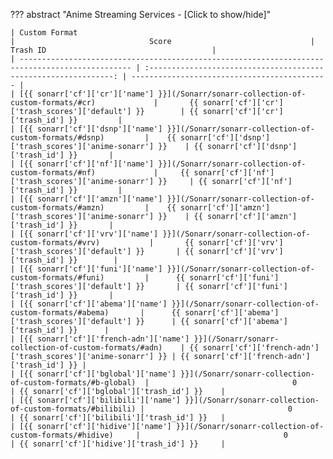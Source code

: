 <!-- markdownlint-disable MD041-->
??? abstract "Anime Streaming Services - [Click to show/hide]"

    | Custom Format                                                                                   |                              Score                               | Trash ID                                     |
    | ----------------------------------------------------------------------------------------------- | :--------------------------------------------------------------: | -------------------------------------------- |
    | [{{ sonarr['cf']['cr']['name'] }}](/Sonarr/sonarr-collection-of-custom-formats/#cr)             |       {{ sonarr['cf']['cr']['trash_scores']['default'] }}        | {{ sonarr['cf']['cr']['trash_id'] }}         |
    | [{{ sonarr['cf']['dsnp']['name'] }}](/Sonarr/sonarr-collection-of-custom-formats/#dsnp)         |    {{ sonarr['cf']['dsnp']['trash_scores']['anime-sonarr'] }}    | {{ sonarr['cf']['dsnp']['trash_id'] }}       |
    | [{{ sonarr['cf']['nf']['name'] }}](/Sonarr/sonarr-collection-of-custom-formats/#nf)             |     {{ sonarr['cf']['nf']['trash_scores']['anime-sonarr'] }}     | {{ sonarr['cf']['nf']['trash_id'] }}         |
    | [{{ sonarr['cf']['amzn']['name'] }}](/Sonarr/sonarr-collection-of-custom-formats/#amzn)         |    {{ sonarr['cf']['amzn']['trash_scores']['anime-sonarr'] }}    | {{ sonarr['cf']['amzn']['trash_id'] }}       |
    | [{{ sonarr['cf']['vrv']['name'] }}](/Sonarr/sonarr-collection-of-custom-formats/#vrv)           |       {{ sonarr['cf']['vrv']['trash_scores']['default'] }}       | {{ sonarr['cf']['vrv']['trash_id'] }}        |
    | [{{ sonarr['cf']['funi']['name'] }}](/Sonarr/sonarr-collection-of-custom-formats/#funi)         |      {{ sonarr['cf']['funi']['trash_scores']['default'] }}       | {{ sonarr['cf']['funi']['trash_id'] }}       |
    | [{{ sonarr['cf']['abema']['name'] }}](/Sonarr/sonarr-collection-of-custom-formats/#abema)       |      {{ sonarr['cf']['abema']['trash_scores']['default'] }}      | {{ sonarr['cf']['abema']['trash_id'] }}      |
    | [{{ sonarr['cf']['french-adn']['name'] }}](/Sonarr/sonarr-collection-of-custom-formats/#adn)    | {{ sonarr['cf']['french-adn']['trash_scores']['anime-sonarr'] }} | {{ sonarr['cf']['french-adn']['trash_id'] }} |
    | [{{ sonarr['cf']['bglobal']['name'] }}](/Sonarr/sonarr-collection-of-custom-formats/#b-global)  |                                0                                 | {{ sonarr['cf']['bglobal']['trash_id'] }}    |
    | [{{ sonarr['cf']['bilibili']['name'] }}](/Sonarr/sonarr-collection-of-custom-formats/#bilibili) |                                0                                 | {{ sonarr['cf']['bilibili']['trash_id'] }}   |
    | [{{ sonarr['cf']['hidive']['name'] }}](/Sonarr/sonarr-collection-of-custom-formats/#hidive)     |                                0                                 | {{ sonarr['cf']['hidive']['trash_id'] }}     |
<!-- markdownlint-enable MD041-->
